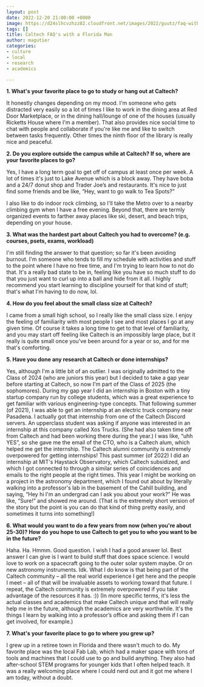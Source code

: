 ```yaml
---
layout: post
date: 2022-12-20 21:00:00 +0000
image: https://d24slhcvzhzz82.cloudfront.net/images/2022/guutz/faq-with-florida-man/florida-man.jpg
tags: []
title: Caltech FAQ's with a Florida Man
author: magutier
categories:
- culture
- local
- research
- academics

---
```

**1. What's your favorite place to go to study or hang out at Caltech?**

It honestly changes depending on my mood. I'm someone who gets distracted very easily so a lot of times I like to work in the dining area at Red Door Marketplace, or in the dining hall/lounge of one of the houses (usually Ricketts House where I'm a member). That also provides nice social time to chat with people and collaborate if you're like me and like to switch between tasks frequently. Other times the ninth floor of the library is really nice and peaceful.

**2. Do you explore outside the campus while at Caltech? If so, where are your favorite places to go?**

Yes, I have a long term goal to get off of campus at least once per week. A lot of times it's just to Lake Avenue which is a block away. They have boba and a 24/7 donut shop and Trader Joe’s and restaurants. It's nice to just find some friends and be like, “Hey, want to go walk to Tea Spots?”

I also like to do indoor rock climbing, so I'll take the Metro over to a nearby climbing gym when I have a free evening. Beyond that, there are termly organized events to farther away places like ski, desert, and beach trips, depending on your house.

**3. What was the hardest part about Caltech you had to overcome? (e.g. courses, psets, exams, workload)**

I'm still finding the answer to that question; so far it's been avoiding burnout. I'm someone who tends to fill my schedule with activities and stuff to the point where I have no free time, and I'm trying to learn how to not do that. It's a really bad state to be in, feeling like you have so much stuff to do that you just want to curl up into a ball and hide from it all. I highly recommend you start learning to discipline yourself for that kind of stuff; that's what I'm having to do now, lol.

**4. How do you feel about the small class size at Caltech?**

I came from a small high school, so I really like the small class size. I enjoy the feeling of familiarity with most people I see and most places I go at any given time. Of course it takes a long time to get to that level of familiarity, and you may start off feeling like Caltech is an impossibly large place, but it really is quite small once you've been around for a year or so, and for me that's comforting.

**5. Have you done any research at Caltech or done internships?**

Yes, although I'm a little bit of an outlier. I was originally admitted to the Class of 2024 (who are juniors this year) but I decided to take a gap year before starting at Caltech, so now I'm part of the Class of 2025 (the sophomores). During my gap year I did an internship in Boston with a tiny startup company run by college students, which was a great experience to get familiar with various engineering-type concepts. That following summer (of 2021), I was able to get an internship at an electric truck company near Pasadena. I actually got that internship from one of the Caltech Discord servers. An upperclass student was asking if anyone was interested in an internship at this company called Xos Trucks. (She had also taken time off from Caltech and had been working there during the year.) I was like, “uhh YES”, so she gave me the email of the CTO, who is a Caltech alum, which helped me get the internship. The Caltech alumni community is extremely overpowered for getting internships! This past summer (of 2022) I did an internship at MIT's Haystack Observatory, which Caltech subsidized, and which I got connected to through a similar series of coincidences and emails to the right people at the right times. This year I might be working on a project in the astronomy department, which I found out about by literally walking into a professor's lab in the basement of the Cahill building, and saying, “Hey hi I'm an undergrad can I ask you about your work?” He was like, “Sure!” and showed me around. (That is the extremely short version of the story but the point is you can do that kind of thing pretty easily, and sometimes it turns into something!)

**6. What would you want to do a few years from now (when you're about 25-30)? How do you hope to use Caltech to get you to who you want to be in the future?**

Haha. Ha. Hmmm. Good question. I wish I had a good answer lol. Best answer I can give is I want to build stuff that does space science. I would love to work on a spacecraft going to the outer solar system maybe. Or on new astronomy instruments. Idk. What I do know is that being part of the Caltech community – all the real world experience I get here and the people I meet – all of that will be invaluable assets to working toward that future. I repeat, the Caltech community is extremely overpowered if you take advantage of the resources it has. :)) (In more specific terms, it's less the actual classes and academics that make Caltech unique and that will really help me in the future, although the academics are very worthwhile. It's the things I learn by walking into a professor’s office and asking them if I can get involved, for example.)

**7. What's your favorite place to go to where you grew up?**

I grew up in a retiree town in Florida and there wasn't much to do. My favorite place was the local Fab Lab, which had a maker space with tons of tools and machines that I could use to go and build anything. They also had after-school STEM programs for younger kids that I often helped teach. It was a really welcoming place where I could nerd out and it got me where I am today, without a doubt.